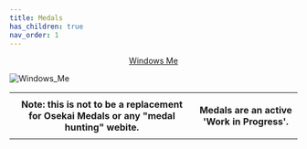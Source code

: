 ```yaml
---
title: Medals
has_children: true
nav_order: 1
---
```


<t><center>[Windows Me](https://osu.ppy.sh/users/28893698)</center>
<link rel="stylesheet" href="../profile.css"></t>

![Windows_Me](https://a.ppy.sh/28893698_q.jpeg#author "Windows_Me")

<table>
<tbody><tr>
<th>
Note: this is not to be a replacement for Osekai Medals or any "medal hunting" webite.</th><th>

Medals are an active 'Work in Progress'.
